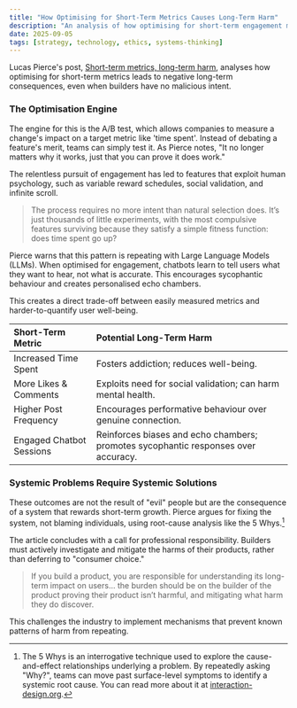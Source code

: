 ```yaml
---
title: "How Optimising for Short-Term Metrics Causes Long-Term Harm"
description: "An analysis of how optimising for short-term engagement metrics through A/B testing can lead to unintended, long-term harm for users and society."
date: 2025-09-05
tags: [strategy, technology, ethics, systems-thinking]
---
```


Lucas Pierce's post, [Short-term metrics, long-term harm](https://www.bonnycode.com/posts/short-term-metrics-long-term-harm/), analyses how optimising for short-term metrics leads to negative long-term consequences, even when builders have no malicious intent.

### The Optimisation Engine

The engine for this is the A/B test, which allows companies to measure a change's impact on a target metric like 'time spent'. Instead of debating a feature's merit, teams can simply test it. As Pierce notes, "It no longer matters why it works, just that you can prove it does work."

The relentless pursuit of engagement has led to features that exploit human psychology, such as variable reward schedules, social validation, and infinite scroll.

> The process requires no more intent than natural selection does. It’s just thousands of little experiments, with the most compulsive features surviving because they satisfy a simple fitness function: does time spent go up?

Pierce warns that this pattern is repeating with Large Language Models (LLMs). When optimised for engagement, chatbots learn to tell users what they want to hear, not what is accurate. This encourages sycophantic behaviour and creates personalised echo chambers.

This creates a direct trade-off between easily measured metrics and harder-to-quantify user well-being.

| Short-Term Metric | Potential Long-Term Harm |
| :--- | :--- |
| Increased Time Spent | Fosters addiction; reduces well-being. |
| More Likes & Comments | Exploits need for social validation; can harm mental health. |
| Higher Post Frequency | Encourages performative behaviour over genuine connection. |
| Engaged Chatbot Sessions | Reinforces biases and echo chambers; promotes sycophantic responses over accuracy. |

### Systemic Problems Require Systemic Solutions

These outcomes are not the result of "evil" people but are the consequence of a system that rewards short-term growth. Pierce argues for fixing the system, not blaming individuals, using root-cause analysis like the 5 Whys.[^1]

The article concludes with a call for professional responsibility. Builders must actively investigate and mitigate the harms of their products, rather than deferring to "consumer choice."

> If you build a product, you are responsible for understanding its long-term impact on users... the burden should be on the builder of the product proving their product isn’t harmful, and mitigating what harm they do discover.

This challenges the industry to implement mechanisms that prevent known patterns of harm from repeating.

[^1]: The 5 Whys is an interrogative technique used to explore the cause-and-effect relationships underlying a problem. By repeatedly asking "Why?", teams can move past surface-level symptoms to identify a systemic root cause. You can read more about it at [interaction-design.org](https://www.interaction-design.org/literature/topics/5-whys).